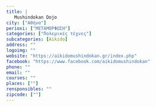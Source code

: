```yaml
---
title: |
   Mushindokan Dojo
city: ["Αθήνα"]
perioxi: ["ΜΕΤΑΜΟΡΦΩΣΗ"]
categories: ["Πολεμικές τέχνες"]
subcategories: [Aikido]
address: ""
logoimg: ""
website: "https://aikidomushindokan.gr/index.php"
facebook: "https://www.facebook.com/aikidomushindokan"
phone: ""
email: ""
courses: ""
places: [""]
rensponsibles: ""
zipcode: [""]
---
```





